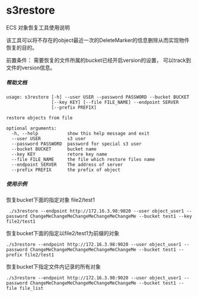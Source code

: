 # s3restore

ECS 对象恢复工具使用说明

该工具可以将不存在的object最近一次的DeleteMarker的信息删除从而实现物件恢复的目的。

前置条件： 需要恢复的文件所属的bucket已经开启version的设置， 可以track到文件的version信息。

##### 帮助文档

```shell
usage: s3restore [-h] --user USER --password PASSWORD --bucket BUCKET
                 [--key KEY] [--file FILE_NAME] --endpoint SERVER
                 [--prefix PREFIX]

restore objects from file

optional arguments:
  -h, --help           show this help message and exit
  --user USER          s3 user
  --password PASSWORD  password for special s3 user
  --bucket BUCKET      bucket name
  --key KEY            retore key name
  --file FILE_NAME     the file which restore files name
  --endpoint SERVER    The address of server
  --prefix PREFIX      the prefix of object
```

##### 使用示例

恢复bucket下面的指定对象 file2/test1

```shell
 ./s3restore --endpoint http://172.16.3.98:9020 --user object_user1 --password ChangeMeChangeMeChangeMeChangeMeChangeMe --bucket test1 --key file2/test1
```

恢复bucket下面的指定以file2/test1为前缀的对象

```shell
./s3restore --endpoint http://172.16.3.98:9020 --user object_user1 --password ChangeMeChangeMeChangeMeChangeMeChangeMe --bucket test1 --prefix file2/test1
```

恢复bucket下指定文件内记录的所有对象

```shell
./s3restore --endpoint http://172.16.3.98:9020 --user object_user1 --password ChangeMeChangeMeChangeMeChangeMeChangeMe --bucket test1 --file file_list
```

